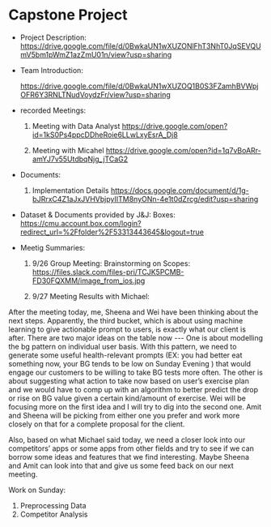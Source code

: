 # Capstone Project
* Project Description:
  https://drive.google.com/file/d/0BwkaUN1wXUZONlFhT3NhT0JqSEVQUmV5bm1pWmZ1azZmU01n/view?usp=sharing

* Team Introduction:

  https://drive.google.com/file/d/0BwkaUN1wXUZOQ1B0S3FZamhBVWpjOFR6Y3RNLTNudVoydzFr/view?usp=sharing

* recorded Meetings:

  1. Meeting with Data Analyst
  https://drive.google.com/open?id=1kS0Ps4ppcDDheRoie6LLwLxyEsrA_Dj8

  2. Meeting with Micahel
  https://drive.google.com/open?id=1q7vBoARr-amYJ7v55UtdbqNjg_jTCaG2

* Documents:
  1. Implementation Details
  https://docs.google.com/document/d/1g-bJRrxC4Z1aJxJVHVbjpyIITM8nyONn-4e1t0dZrcg/edit?usp=sharing

* Dataset & Documents provided by J&J:
  Boxes: 
  https://cmu.account.box.com/login?redirect_url=%2Ffolder%2F53313443645&logout=true

* Meetig Summaries:
  1. 9/26 Group Meeting: Brainstorming on Scopes:
  https://files.slack.com/files-pri/TCJK5PCMB-FD30FQXMM/image_from_ios.jpg

  2. 9/27 Meeting Results with Michael:

After the meeting today, me, Sheena and Wei have been thinking about the next steps. Apparently, the third bucket, which is about using machine learning to give actionable prompt to users, is exactly what our client is after. There are two major ideas on the table now --- One is about modelling  the bg pattern on individual user basis. With this pattern, we need to generate some useful health-relevant prompts (EX: you had better eat something now, your BG tends to be low on Sunday Evening ) that would engage our customers to be willing to take BG tests more often. The other is about suggesting what action to take now based on user’s exercise plan and we would have to comp up with an algorithm to better predict the drop or rise on BG value  given a certain kind/amount of exercise. Wei will be focusing more on the first idea and I will try to dig into the second one. Amit and Sheena will be picking from either one you prefer and work more closely on that for a complete proposal for the client.

Also, based on what Michael said today, we need a closer look into our competitors’ apps or some apps from other fields and try to see if we can borrow some ideas and features that we find interesting. Maybe Sheena and Amit can look into that and give us some feed back on our next meeting.


Work on Sunday:
1. Preprocessing Data
2. Competitor Analysis





